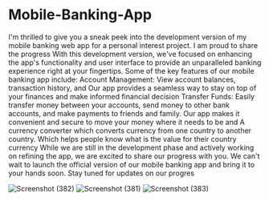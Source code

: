 
# Mobile-Banking-App
I'm thrilled to give you a sneak peek into the development version of my mobile banking web app for a personal interest project. I am proud to share the progress
With this development version, we've focused on enhancing the app's functionality and user interface to provide an unparalleled banking experience right at your fingertips.
Some of the key features of our mobile banking app include:
Account Management: View account balances, transaction history, and Our app provides a seamless way to stay on top of your finances and make informed financial decision
Transfer Funds: Easily transfer money between your accounts, send money to other bank accounts, and make payments to friends and family. Our app makes it convenient and secure to move your money where it needs to be and 
A currency converter which converts currency from one country to another country. Which helps people know what is the value for their country currency
While we are still in the development phase and actively working on refining the app, we are excited to share our progress with you.
We can't wait to launch the official version of our mobile banking app and bring it to your hands soon. Stay tuned for updates on our progres

![Screenshot (382)](https://user-images.githubusercontent.com/41484502/233504822-2cd4c7a2-e700-4a55-a6c3-544f3c3f0b06.png)
![Screenshot (381)](https://user-images.githubusercontent.com/41484502/233504845-5f01af40-097a-4977-8305-aed7c720c0d9.png)
![Screenshot (383)](https://user-images.githubusercontent.com/41484502/233504855-7d8fa5dd-f1be-4513-b0e0-0ee292335191.png)
